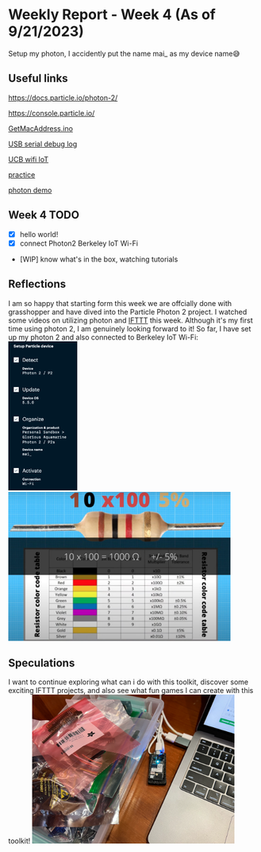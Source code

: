 # Weekly Report - Week 4 (As of 9/21/2023)
Setup my photon, I accidently put the name mai_ as my device name😅 
## Useful links 
https://docs.particle.io/photon-2/

https://console.particle.io/

[ GetMacAddress.ino](https://build.particle.io/shared_apps/6507d59801c67400099a4ce3)

[USB serial debug log](https://docs.particle.io/tools/developer-tools/usb-serial/)

[UCB wifi loT](https://portal.berkeley.edu/people/wifi_access)

[practice](https://fritzing.org/)

[photon demo](https://www.youtube.com/watch?v=784uyX4nXRI)

<!-- bilibili IFTTT https://www.bilibili.com/video/BV1x54y1n7Av/?spm_id_from=333.337.search-card.all.click -->

## Week 4 TODO
- [x] hello world!
- [x] connect Photon2 Berkeley IoT Wi-Fi
- [WIP] know what's in the box, watching tutorials
## Reflections
I am so happy that starting form this week we are offcially done with grasshopper and have dived into the Particle Photon 2 project. I watched some videos on utilizing photon and [IFTTT](https://www.youtube.com/watch?v=61_pxTvpzQ0) this week. Although it's my first time using photon 2, I am genuinely looking forward to it! So far, I have set up my photon 2 and also connected to Berkeley IoT Wi-Fi:
<img src="../weekly-reports/images/w4_setupP2.png" alt="w4_setupP2" height="300">
<img src="../weekly-reports/images/w4_resistor.png" alt="w4_resistor" height="300">

## Speculations
I want to continue exploring what can i do with this toolkit, discover some exciting IFTTT projects, and also see what fun games I can create with this toolkit!
<img src="../weekly-reports/images/w4_toolkit.png" alt="w4_toolkit" height="300">





